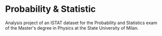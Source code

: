 # Probability & Statistic

Analysis project of an ISTAT dataset for the Probability and Statistics exam of the Master's degree in Physics at the State University of Milan.
